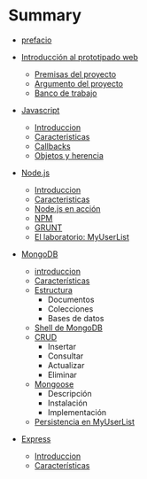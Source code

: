 # Summary

* [prefacio](prefacio.md)

* [Introducción al prototipado web](introduccion/premisas.md)
    
    * [Premisas del proyecto](introduccion/premisas.md)
    * [Argumento del proyecto](introduccion/argumento.md)
    * [Banco de trabajo](introduccion/banco.md)

* [Javascript](javascript/introduccion.md)
    
    * [Introduccion](javascript/introduccion.md)
    * [Caracteristicas](javascript/caracteristicas.md)
    * [Callbacks](javascript/callbacks.md)
    * [Objetos y herencia](javascript/objetos.md)

* [Node.js](node/introduccion.md)
    * [Introduccion](node/introduccion.md) 
    * [Caracteristicas](node/caracteristicas.md)
    * [Node.js en acción](node/accion.md)
    * [NPM](node/npm.md)
    * [GRUNT](node/grunt.md)
    * [El laboratorio: MyUserList](node/laboratorio.md)
 
* [MongoDB](mongo/introduccion.md)
    * [introduccion](mongo/introduccion.md)
    * [Características](mongo/caracteristicas.md)
    * [Estructura](mongo/estructura.md)
        * Documentos
        * Colecciones
        * Bases de datos
    * [Shell de MongoDB](mongo/shell.md)
    * [CRUD](mongo/crud.md)
        * Insertar
        * Consultar
        * Actualizar
        * Eliminar 
    * [Mongoose](mongo/mongoose.md)
        * Descripción
        * Instalación
        * Implementación
    * [Persistencia en MyUserList](mongo/myuserlist.md)

* [Express](express/introduccion.md)
    * [Introduccion](express/introduccion.md)
    * [Características](express/caracteristicas.md)
    



    
    
    
    
    


